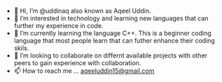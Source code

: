 - 👋 Hi, I’m @uddinaq also known as Aqeel Uddin.
- 👀 I’m interested in technology and learning new languages that can further my experience in code.
- 🌱 I’m currently learning the language C++. This is a beginner coding language that most people learn that can futher enhance their coding skils.
- 💞️ I’m looking to collaborate on differnt available projects with other peers to gain experience with collaboration. 
- 📫 How to reach me ... aqeeluddin15@gmail.com
<!---
uddinaq/uddinaq is a ✨ special ✨ repository because its `README.md` (this file) appears on your GitHub profile.
You can click the Preview link to take a look at your changes.
--->
